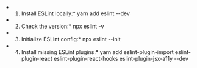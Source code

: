 * 1. Install ESLint locally:* yarn add eslint --dev
* 2. Check the version:* npx eslint -v
* 3. Initialize ESLint config:* npx eslint --init
* 4. Install missing ESLint plugins:* yarn add eslint-plugin-import eslint-plugin-react eslint-plugin-react-hooks eslint-plugin-jsx-a11y --dev
